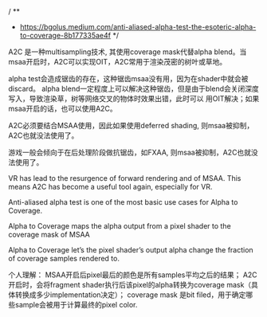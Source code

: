 / **
  *  https://bgolus.medium.com/anti-aliased-alpha-test-the-esoteric-alpha-to-coverage-8b177335ae4f
  */

A2C 是一种multisampling技术, 其使用coverage mask代替alpha blend。当msaa开启时，A2C可以实现OIT，A2C常用于渲染茂密的树叶或草地。

alpha test会造成锯齿的存在，这种锯齿msaa没有用，因为在shader中就会被discard。
alpha blend一定程度上可以解决这种锯齿，但是由于blend会关闭深度写入，导致渲染草，树等网络交叉的物体时效果出错，此时可以
用OIT解决；如果msaa开启的话，也可以使用A2C。

A2C必须要结合MSAA使用，因此如果使用deferred shading, 则msaa被抑制， A2C也就没法使用了。

游戏一般会倾向于在后处理阶段做抗锯齿，如FXAA, 则msaa被抑制，A2C也就没法使用了。

VR has lead to the resurgence of forward rendering and of MSAA. This means A2C has become a useful tool again, especially for VR.

Anti-aliased alpha test is one of the most basic use cases for Alpha to Coverage.

Alpha to Coverage maps the alpha output from a pixel shader to the coverage mask of MSAA

Alpha to Coverage let’s the pixel shader’s output alpha change the fraction of coverage samples rendered to.


个人理解：
  MSAA开启后pixel最后的颜色是所有samples平均之后的结果；
  A2C开启时，会将fragment shader执行后该pixel的alpha转换为coverage mask（具体转换成多少implementation决定）；
  coverage mask 是bit filed，用于确定哪些sample会被用于计算最终的pixel color.